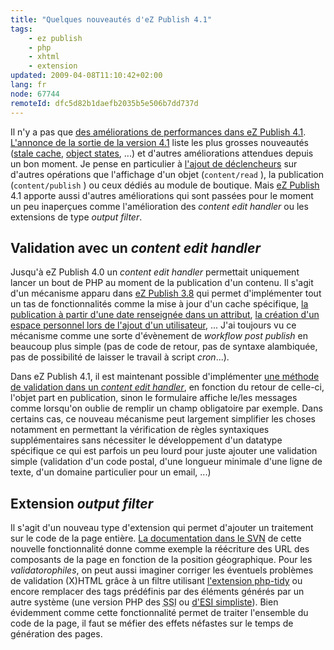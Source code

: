 ```yaml
---
title: "Quelques nouveautés d'eZ Publish 4.1"
tags:
    - ez publish
    - php
    - xhtml
    - extension
updated: 2009-04-08T11:10:42+02:00
lang: fr
node: 67744
remoteId: dfc5d82b1daefb2035b5e506b7dd737d
---
```


Il n'y a pas que [des améliorations de performances dans eZ Publish 4.1](/post/comparaison-de-performances-entre-ez-publish-4-0-1-et-4-1). [L'annonce de la sortie de la version 4.1](http://ez.no/developer/news/ez_publish_4_1_0_released) liste les plus grosses nouveautés ([stale cache](http://ez.no/developer/articles/ez_publish_knowledge_series_stale_cache_or_how_caches_in_ez_publish_4_1_are_handled_in_a_smarter_way), [object states](http://ez.no/developer/articles/ez_publish_knowledge_series_editorial_workflow_with_object_states), ...) et d'autres améliorations attendues depuis un bon moment. Je pense en particulier à [l'ajout de déclencheurs](http://issues.ez.no/10176) sur d'autres opérations que l'affichage d'un objet (<code>content/read</code>
), la publication (<code>content/publish</code>
) ou ceux dédiés au module de boutique. Mais [eZ Publish](/tag/ez+publish) 4.1 apporte aussi d'autres améliorations qui sont passées pour le moment un peu inaperçues comme l'amélioration des *content edit handler* ou les extensions de type *output filter*.


## Validation avec un *content edit handler*


Jusqu'à eZ Publish 4.0 un *content edit handler* permettait uniquement lancer un bout de PHP au moment de la publication d'un contenu. Il s'agit d'un mécanisme apparu dans [eZ Publish 3.8](http://ez.no/developer/news/ez_publish_3_8_0_is_released) qui permet d'implémenter tout un tas de fonctionnalités comme la mise à jour d'un cache spécifique, [la publication à partir d'une date renseignée dans un attribut](http://svn.projects.ez.no/ezcore/trunk/ezcore/doc/hide_unhide.txt), [la création d'un espace personnel lors de l'ajout d'un utilisateur](http://serwatka.net/index.php/blog/ez_publish_3_8_new_custom_edit_handler), ... J'ai toujours vu ce mécanisme comme une sorte d'évènement de *workflow post publish* en beaucoup plus simple (pas de code de retour, pas de syntaxe alambiquée, pas de possibilité de laisser le travail à script *cron*...).


Dans eZ Publish 4.1, il est maintenant possible d'implémenter [une méthode de validation dans un *content edit handler*](http://pubsvn.ez.no/nextgen/trunk/doc/features/4.1/enhanced_custom_edit_handler.txt), en fonction du retour de celle-ci, l'objet part en publication, sinon le formulaire affiche le/les messages comme lorsqu'on oublie de remplir un champ obligatoire par exemple. Dans certains cas, ce nouveau mécanisme peut largement simplifier les choses notamment en permettant la vérification de règles syntaxiques supplémentaires sans nécessiter le développement d'un datatype spécifique ce qui est parfois un peu lourd pour juste ajouter une validation simple (validation d'un code postal, d'une longueur minimale d'une ligne de texte, d'un domaine particulier pour un email, ...)


## Extension *output filter*


Il s'agit d'un nouveau type d'extension qui permet d'ajouter un traitement sur le code de la page entière. [La documentation dans le SVN](http://pubsvn.ez.no/nextgen/trunk/doc/features/4.1/output_filter.txt) de cette nouvelle fonctionnalité donne comme exemple la réécriture des URL des composants de la page en fonction de la position géographique. Pour les *validatorophiles*, on peut aussi imaginer corriger les éventuels problèmes de validation (X)HTML grâce à un filtre utilisant [l'extension php-tidy](http://fr2.php.net/tidy) ou encore remplacer des tags prédéfinis par des éléments générés par un autre système (une version PHP des <abbr title="Server Side Include">SSI</abbr>  ou [d'<abbr title="Edge Side Include">ESI</abbr>  simpliste](http://en.wikipedia.org/wiki/Edge_Side_Includes)). Bien évidemment comme cette fonctionnalité permet de traiter l'ensemble du code de la page, il faut se méfier des effets néfastes sur le temps de génération des pages.

